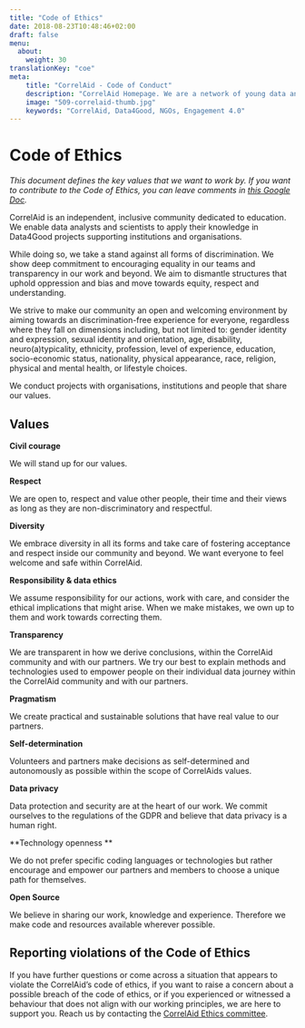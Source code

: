 ```yaml
---
title: "Code of Ethics"
date: 2018-08-23T10:48:46+02:00
draft: false
menu:
  about:
    weight: 30
translationKey: "coe"
meta:
    title: "CorrelAid - Code of Conduct"
    description: "CorrelAid Homepage. We are a network of young data analysts that wants to change the world with a more inclusive, integrated and innovative approach to data analysis."
    image: "509-correlaid-thumb.jpg"
    keywords: "CorrelAid, Data4Good, NGOs, Engagement 4.0"
---
```



# Code of Ethics

*This document defines the key values that we want to work by.*
_If you want to contribute to the Code of Ethics, you can leave comments in [this Google Doc](https://docs.google.com/document/d/1El97UMEm2ySAOIRM0sula6mMXQHZoGo8LIz8OFgtx1w/edit?usp=sharing)._

CorrelAid is an independent, inclusive community dedicated to education. We enable data analysts and scientists to apply their knowledge in Data4Good projects supporting institutions and organisations.

While doing so, we take a stand against all forms of discrimination. We show deep commitment to encouraging equality in our teams and transparency in our work and beyond. We aim to dismantle structures that uphold oppression and bias and move towards equity, respect and understanding.

We strive to make our community an open and welcoming environment by aiming towards an discrimination-free experience for everyone, regardless where they fall on dimensions including, but not limited to: gender identity and expression, sexual identity and orientation, age, disability, neuro(a)typicality, ethnicity, profession, level of experience, education, socio-economic status, nationality, physical appearance, race, religion, physical and mental health, or lifestyle choices.

We conduct projects with organisations, institutions and people that share our values. 

 


## Values

 

**Civil courage**

We will stand up for our values.

 

**Respect**

We are open to, respect and value other people, their time and their views as long as they are non-discriminatory and respectful.

 

**Diversity**

We embrace diversity in all its forms and take care of fostering acceptance and respect inside our community and beyond. We want everyone to feel welcome and safe within CorrelAid.

**Responsibility & data ethics**

We assume responsibility for our actions, work with care, and consider the ethical implications that might arise. When we make mistakes, we own up to them and work towards correcting them. 

**Transparency**

We are transparent in how we derive conclusions, within the CorrelAid community and with our partners. We try our best to explain methods and technologies used to empower people on their individual data journey within the CorrelAid community and with our partners.

**Pragmatism**

We create practical and sustainable solutions that have real value to our partners.

**Self-determination**

Volunteers and partners make decisions as self-determined and autonomously as possible within the scope of CorrelAids values.

**Data privacy**

Data protection and security are at the heart of our work. We commit ourselves to the regulations of the GDPR and believe that data privacy is a human right.

**Technology openness **

We do not prefer specific coding languages or technologies but rather encourage and empower our partners and members to choose a unique path for themselves.

**Open Source**

We believe in sharing our work, knowledge and experience. Therefore we make code and resources available wherever possible.

 


## Reporting violations of the Code of Ethics

If you have further questions or come across a situation that appears to violate the CorrelAid’s code of ethics, if you want to raise a concern about a possible breach of the code of ethics, or if you experienced or witnessed a behaviour that does not align with our working principles, we are here to support you. Reach us by contacting the [CorrelAid Ethics committee](https://www.correlaid.org/about/ethics/). 


